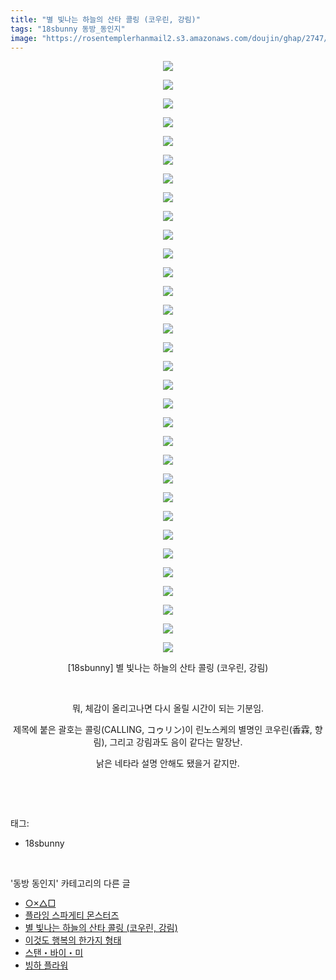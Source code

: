 ```yaml
---
title: "별 빛나는 하늘의 산타 콜링 (코우린, 강림)"
tags: "18sbunny 동방_동인지"
image: "https://rosentemplerhanmail2.s3.amazonaws.com/doujin/ghap/2747/001.jpg"
---
```

<div class="article">
<p style="text-align: center; clear: none; float: none;"><img src="{{ site.imgserver12 }}/ghap/2747/001.jpg"/></p>
<p style="text-align: center; clear: none; float: none;"><img src="{{ site.imgserver12 }}/ghap/2747/002.jpg"/></p>
<p style="text-align: center; clear: none; float: none;"><img src="{{ site.imgserver12 }}/ghap/2747/003.jpg"/></p>
<p style="text-align: center; clear: none; float: none;"><img src="{{ site.imgserver12 }}/ghap/2747/004.jpg"/></p>
<p style="text-align: center; clear: none; float: none;"><img src="{{ site.imgserver12 }}/ghap/2747/005.jpg"/></p>
<p style="text-align: center; clear: none; float: none;"><img src="{{ site.imgserver12 }}/ghap/2747/006.jpg"/></p>
<p style="text-align: center; clear: none; float: none;"><img src="{{ site.imgserver12 }}/ghap/2747/007.jpg"/></p>
<p style="text-align: center; clear: none; float: none;"><img src="{{ site.imgserver12 }}/ghap/2747/008.jpg"/></p>
<p style="text-align: center; clear: none; float: none;"><img src="{{ site.imgserver12 }}/ghap/2747/009.jpg"/></p>
<p style="text-align: center; clear: none; float: none;"><img src="{{ site.imgserver12 }}/ghap/2747/010.jpg"/></p>
<p style="text-align: center; clear: none; float: none;"><img src="{{ site.imgserver12 }}/ghap/2747/011.jpg"/></p>
<p style="text-align: center; clear: none; float: none;"><img src="{{ site.imgserver12 }}/ghap/2747/012.jpg"/></p>
<p style="text-align: center; clear: none; float: none;"><img src="{{ site.imgserver12 }}/ghap/2747/013.jpg"/></p>
<p style="text-align: center; clear: none; float: none;"><img src="{{ site.imgserver12 }}/ghap/2747/014.jpg"/></p>
<p style="text-align: center; clear: none; float: none;"><img src="{{ site.imgserver12 }}/ghap/2747/015.jpg"/></p>
<p style="text-align: center; clear: none; float: none;"><img src="{{ site.imgserver12 }}/ghap/2747/016.jpg"/></p>
<p style="text-align: center; clear: none; float: none;"><img src="{{ site.imgserver12 }}/ghap/2747/017.jpg"/></p>
<p style="text-align: center; clear: none; float: none;"><img src="{{ site.imgserver12 }}/ghap/2747/018.jpg"/></p>
<p style="text-align: center; clear: none; float: none;"><img src="{{ site.imgserver12 }}/ghap/2747/019.jpg"/></p>
<p style="text-align: center; clear: none; float: none;"><img src="{{ site.imgserver12 }}/ghap/2747/020.jpg"/></p>
<p style="text-align: center; clear: none; float: none;"><img src="{{ site.imgserver12 }}/ghap/2747/021.jpg"/></p>
<p style="text-align: center; clear: none; float: none;"><img src="{{ site.imgserver12 }}/ghap/2747/022.jpg"/></p>
<p style="text-align: center; clear: none; float: none;"><img src="{{ site.imgserver12 }}/ghap/2747/023.jpg"/></p>
<p style="text-align: center; clear: none; float: none;"><img src="{{ site.imgserver12 }}/ghap/2747/024.jpg"/></p>
<p style="text-align: center; clear: none; float: none;"><img src="{{ site.imgserver12 }}/ghap/2747/025.jpg"/></p>
<p style="text-align: center; clear: none; float: none;"><img src="{{ site.imgserver12 }}/ghap/2747/026.jpg"/></p>
<p style="text-align: center; clear: none; float: none;"><img src="{{ site.imgserver12 }}/ghap/2747/027.jpg"/></p>
<p style="text-align: center; clear: none; float: none;"><img src="{{ site.imgserver12 }}/ghap/2747/028.jpg"/></p>
<p style="text-align: center; clear: none; float: none;"><img src="{{ site.imgserver12 }}/ghap/2747/029.jpg"/></p>
<p style="text-align: center; clear: none; float: none;"><img src="{{ site.imgserver12 }}/ghap/2747/030.jpg"/></p>
<p style="text-align: center; clear: none; float: none;"><img src="{{ site.imgserver12 }}/ghap/2747/031.jpg"/></p>
<p style="text-align: center; clear: none; float: none;"><img src="{{ site.imgserver12 }}/ghap/2747/032.jpg"/></p>
<p style="text-align: center; clear: none; float: none;">[18sbunny] 별 빛나는 하늘의 산타 콜링 (코우린, 강림)</p>
<p style="text-align: center; clear: none; float: none;"><br/></p>
<p style="text-align: center; clear: none; float: none;">뭐, 체감이 올리고나면 다시 올릴 시간이 되는 기분임.</p>
<p style="text-align: center; clear: none; float: none;">제목에 붙은 괄호는 콜링(CALLING, コゥリン)이 린노스케의 별명인 코우린(香霖, 향림), 그리고 강림과도 음이 같다는 말장난.</p>
<p style="text-align: center; clear: none; float: none;">낡은 네타라 설명 안해도 됐을거 같지만.</p>
<p><br/></p>
</div><br/>
<div class="tagTrail">
<p>태그: </p>
<ul>
<li>18sbunny</li>
</ul>
</div><br/>
<div class="another">
<p>'동방 동인지' 카테고리의 다른 글</p>
<ul>
<li><a href="/ghap_2749">○×△□</a></li>
<li><a href="/ghap_2748">플라잉 스파게티 몬스터즈</a></li>
<li><a href="/ghap_2747">별 빛나는 하늘의 산타 콜링 (코우린, 강림)</a></li>
<li><a href="/ghap_2746">이것도 행복의 한가지 형태</a></li>
<li><a href="/ghap_2745">스탠・바이・미</a></li>
<li><a href="/ghap_2744">빙하 플라워</a></li>
</ul>
</div><br/>
<div class="cb_module cb_fluid">
<div class="cb_wrt cb_profile">
</div><!-- commentList close -->
</div><br/>
